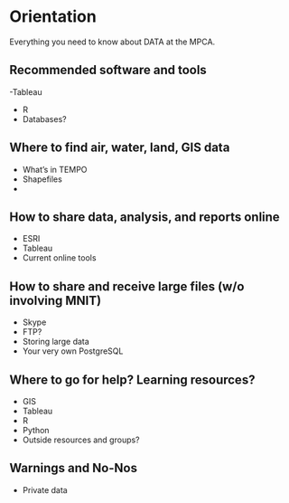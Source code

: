# Orientation
Everything you need to know about DATA at the MPCA.


##	Recommended software and tools

-Tableau
- R
- Databases?

##	Where to find air, water, land, GIS data

- What’s in TEMPO
- Shapefiles
-

##	How to share data, analysis, and reports online

- ESRI
-	Tableau
  - Current online tools

##	How to share and receive large files (w/o involving MNIT)

-	Skype
-	FTP?
-	Storing large data
  -	Your very own PostgreSQL
  
##	Where to go for help? Learning resources?

-	GIS
-	Tableau
-	R
-	Python
-	Outside resources and groups?

## Warnings and No-Nos

-	Private data
